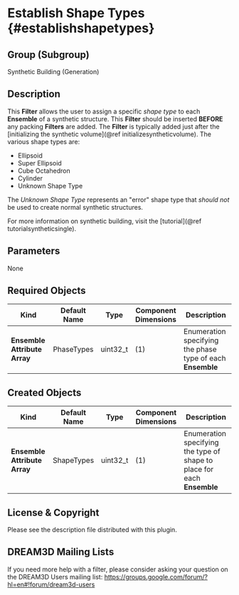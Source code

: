 Establish Shape Types {#establishshapetypes}
=============

## Group (Subgroup) ##
Synthetic Building (Generation)

## Description ##
This **Filter** allows the user to assign a specific _shape type_ to each **Ensemble** of a synthetic structure. This **Filter** should be inserted **BEFORE** any packing **Filters** are added. The **Filter** is typically added just after the [initializing the synthetic volume](@ref initializesyntheticvolume). The various shape types are:

+ Ellipsoid
+ Super Ellipsoid
+ Cube Octahedron
+ Cylinder
+ Unknown Shape Type

The _Unknown Shape Type_ represents an "error" shape type that _should not_ be used to create normal synthetic structures.

For more information on synthetic building, visit the [tutorial](@ref tutorialsyntheticsingle).

## Parameters ##
None

## Required Objects ##
| Kind | Default Name | Type | Component Dimensions | Description |
|------|--------------|-------------|---------|-----|
| **Ensemble Attribute Array** | PhaseTypes | uint32_t | (1) | Enumeration specifying the phase type of each **Ensemble** |

## Created Objects ##
| Kind | Default Name | Type | Component Dimensions | Description |
|------|--------------|-------------|---------|-----|
| **Ensemble Attribute Array** | ShapeTypes | uint32_t | (1) | Enumeration specifying the type of shape to place for each **Ensemble** |

## License & Copyright ##

Please see the description file distributed with this plugin.

## DREAM3D Mailing Lists ##

If you need more help with a filter, please consider asking your question on the DREAM3D Users mailing list:
https://groups.google.com/forum/?hl=en#!forum/dream3d-users


